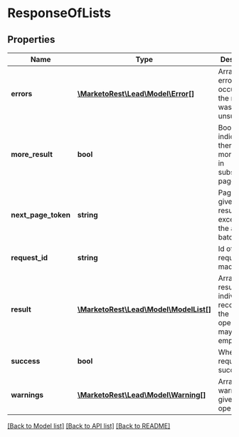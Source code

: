 # ResponseOfLists

## Properties
Name | Type | Description | Notes
------------ | ------------- | ------------- | -------------
**errors** | [**\MarketoRest\Lead\Model\Error[]**](Error.md) | Array of errors that occurred if the request was unsuccessful | 
**more_result** | **bool** | Boolean indicating if there are more results in subsequent pages | [optional] 
**next_page_token** | **string** | Paging token given if the result set exceeded the allowed batch size | [optional] 
**request_id** | **string** | Id of the request made | 
**result** | [**\MarketoRest\Lead\Model\ModelList[]**](ModelList.md) | Array of results for individual records in the operation, may be empty | 
**success** | **bool** | Whether the request succeeded | 
**warnings** | [**\MarketoRest\Lead\Model\Warning[]**](Warning.md) | Array of warnings given for the operation | 

[[Back to Model list]](../README.md#documentation-for-models) [[Back to API list]](../README.md#documentation-for-api-endpoints) [[Back to README]](../README.md)


